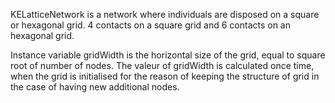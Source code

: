 KELatticeNetwork is a network where individuals are disposed on a square or hexagonal grid.
4 contacts on a square grid and 6 contacts on an hexagonal grid.

Instance variable <gridWidth>   <Float>
gridWidth is the horizontal size of the grid, equal to square root of number of nodes. The valeur of gridWidth is calculated once time, when the grid is initialised for the reason of keeping the structure of grid in the case of having new additional nodes.